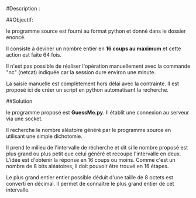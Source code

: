 #Description :

##Objectif:

le programme source est fourni au format python et donné dans le dossier enoncé.

Il consiste à deviner un nombre entier en **16 coups au maximum** et cette action est faite 64 fois.

Il n'est pas possible de réaliser l'opération manuellement avec la commande "nc" (netcat) indiquée car la session dure environ une minute.

La saisie manuelle est complètement hors délai avec la contrainte. Il est proposé ici de créer un script en python automatisant la recherche.

##Solution

le programme proposé est **GuessMe.py**. Il établit une connexion au serveur via une socket.

Il recherche le nombre aléatoire généré par le programme source en utilisant une simple dichotomie.

Il prend le milieu de l'intervalle de récherche et dit si le nombre proposé est plus grand ou plus petit que celui généré et recoupe l'intervalle en deux.
L'idée est d'obtenir la réponse en 16 coups ou moins. Comme c'est un nombre de 8 bits aléatoires, il doit pouvoir être trouvé en 16 étapes. 

Le plus grand entier entier possible déduit d'une taille de 8 octets est converti en décimal. Il permet de connaître le plus grand entier de cet intervalle.